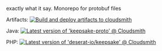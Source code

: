 exactly what it say. Monorepo for protobuf files

Artifacts: [![Build and deploy artifacts to cloudsmith](https://github.com/desertrat-io/keepsake-protos/actions/workflows/deploy.yml/badge.svg)](https://github.com/desertrat-io/keepsake-protos/actions/workflows/deploy.yml)

Java: [![Latest version of 'keepsake-proto' @ Cloudsmith](https://api-prd.cloudsmith.io/v1/badges/version/desertrat-io/keepsake/maven/keepsake-proto/latest/a=noarch;xg=io.desertrat/?render=true&show_latest=true)](https://cloudsmith.io/~desertrat-io/repos/keepsake/packages/detail/maven/keepsake-proto/latest/a=noarch;xg=io.desertrat/)

PHP: [![Latest version of 'deserat-io/keepsake' @ Cloudsmith](https://api-prd.cloudsmith.io/v1/badges/version/desertrat-io/keepsake/composer/deserat-io/keepsake/latest/x/?render=true&show_latest=true)](https://cloudsmith.io/~desertrat-io/repos/keepsake/packages/detail/composer/deserat-io%252Fkeepsake/latest/)
